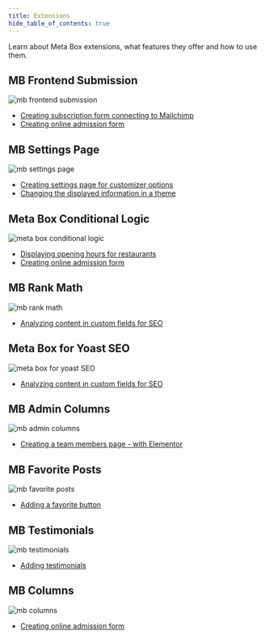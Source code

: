 ```yaml
---
title: Extensions
hide_table_of_contents: true
---
```


Learn about Meta Box extensions, what features they offer and how to use them.

<div className="category_wrap">
	<div className="tutorials_category">
		<div className="items">
			<h2 className="items_heading">MB Frontend Submission</h2>

![mb frontend submission](/tutorials/extensions-1.png)
<ul>
	<li><a href="">Creating subscription form connecting to Mailchimp</a></li>
	<li><a href="">Creating online admission form</a></li>
</ul>
		</div>
		<div className="items">
			<h2 className="items_heading">MB Settings Page</h2>

![mb settings page](/tutorials/extensions-2.png)
<ul>
	<li><a href="">Creating settings page for customizer options</a></li>
	<li><a href="">Changing the displayed information in a theme</a></li>
</ul>
		</div>
		<div className="items">
			<h2 className="items_heading">Meta Box Conditional Logic</h2>

![meta box conditional logic](/tutorials/extensions-3.png)
<ul>
	<li><a href="">Displaying opening hours for restaurants</a></li>
	<li><a href="">Creating online admission form</a></li>
</ul>
		</div>
		 <div className="items">
			<h2 className="items_heading">MB Rank Math</h2>

![mb rank math](/tutorials/extensions-4.png)
<ul>
	<li><a href="">Analyzing content in custom fields for SEO</a></li>
</ul>
		</div>
		<div className="items">
			<h2 className="items_heading">Meta Box for Yoast SEO</h2>

![meta box for yoast SEO](/tutorials/extensions-5.png)
<ul>
	<li><a href="">Analyzing content in custom fields for SEO</a></li>
</ul>
		</div>
		<div className="items">
			<h2 className="items_heading">MB Admin Columns</h2>

![mb admin columns](/tutorials/extensions-6.png)
<ul>
	<li><a href="">Creating a team members page - with Elementor </a></li>
</ul>
		</div>
		<div className="items">
			<h2 className="items_heading">MB Favorite Posts</h2>

![mb favorite posts](/tutorials/extensions-7.png)
<ul>
	<li><a href=""> Adding a favorite button</a></li>
</ul>
		</div>
		<div className="items">
			<h2 className="items_heading">MB Testimonials</h2>

![mb testimonials](/tutorials/extensions-8.png)
<ul>
	<li><a href="">Adding testimonials</a></li>
</ul>
		</div>
		<div className="items">
			<h2 className="items_heading">MB Columns</h2>

![mb columns](/tutorials/extensions-9.png)
<ul>
	<li><a href="">Creating online admission form</a></li>
</ul>
		</div>
	</div>
</div>
